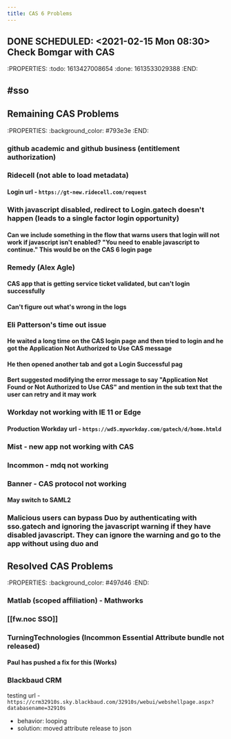 ```yaml
---
title: CAS 6 Problems
---
```


## DONE SCHEDULED: <2021-02-15 Mon 08:30> Check Bomgar with CAS
:PROPERTIES:
:todo: 1613427008654
:done: 1613533029388
:END:
## #sso
## Remaining CAS Problems
:PROPERTIES:
:background_color: #793e3e
:END:
### github academic and github business (entitlement authorization)
### Ridecell (not able to load metadata)
#### Login url - `https://gt-new.ridecell.com/request`
####
### With javascript disabled, redirect to Login.gatech doesn't happen (leads to a single factor login opportunity)
#### Can we include something in the flow that warns users that login will not work if javascript isn't enabled? "You need to enable javascript to continue."  This would be on the CAS 6 login page
### Remedy (Alex Agle)
#### CAS app that is getting service ticket validated, but can't login successfully
#### Can't figure out what's wrong in the logs
### Eli Patterson's time out issue
#### He waited a long time on the CAS login page and then tried to login and he got the Application Not Authorized to Use CAS message
#### He then opened another tab and got a Login Successful pag
#### Bert suggested modifying the error message to say "Application Not Found or Not Authorized to Use CAS" and mention in the sub text that the user can retry and it may work
### Workday not working with IE 11 or Edge
#### Production Workday url - `https://wd5.myworkday.com/gatech/d/home.htmld`
### Mist - new app not working with CAS
### Incommon - mdq not working
### Banner - CAS protocol not working
#### May switch to SAML2
### Malicious users can bypass Duo by authenticating with sso.gatech and ignoring the javascript warning if they have disabled javascript.  They can ignore the warning and go to the app without using duo and
## Resolved CAS Problems
:PROPERTIES:
:background_color: #497d46
:END:
### Matlab (scoped affiliation) - Mathworks
### [[fw.noc SSO]]
### TurningTechnologies (Incommon Essential Attribute bundle not released)
#### Paul has pushed a fix for this (Works)
### Blackbaud CRM
testing url - 
` https://crm32910s.sky.blackbaud.com/32910s/webui/webshellpage.aspx?databasename=32910s `
- behavior: looping
- solution: moved attribute release to json